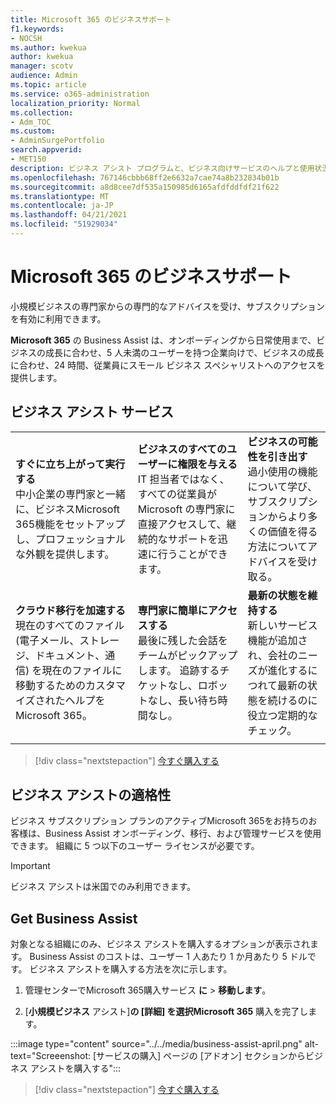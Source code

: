 ```yaml
---
title: Microsoft 365 のビジネスサポート
f1.keywords:
- NOCSH
ms.author: kwekua
author: kwekua
manager: scotv
audience: Admin
ms.topic: article
ms.service: o365-administration
localization_priority: Normal
ms.collection:
- Adm_TOC
ms.custom:
- AdminSurgePortfolio
search.appverid:
- MET150
description: ビジネス アシスト プログラムと、ビジネス向けサービスのヘルプと使用状況の向上に組織がどのように役立Microsoft 365します。
ms.openlocfilehash: 767146cbbb68ff2e6632a7cae74a8b232834b01b
ms.sourcegitcommit: a8d8cee7df535a150985d6165afdfddfdf21f622
ms.translationtype: MT
ms.contentlocale: ja-JP
ms.lasthandoff: 04/21/2021
ms.locfileid: "51929034"
---
```

# <a name="business-assist-for-microsoft-365"></a>Microsoft 365 のビジネスサポート

小規模ビジネスの専門家からの専門的なアドバイスを受け、サブスクリプションを有効に利用できます。

**Microsoft 365** の Business Assist は、オンボーディングから日常使用まで、ビジネスの成長に合わせ、5 人未満のユーザーを持つ企業向けで、ビジネスの成長に合わせ、24 時間、従業員にスモール ビジネス スペシャリストへのアクセスを提供します。

## <a name="business-assist-services"></a>ビジネス アシスト サービス

||||
|:-----|:-----|:-----|
|**すぐに立ち上がって実行する** <br> 中小企業の専門家と一緒に、ビジネスMicrosoft 365機能をセットアップし、プロフェッショナルな外観を提供します。 |**ビジネスのすべてのユーザーに権限を与える** <br> IT 担当者ではなく、すべての従業員が Microsoft の専門家に直接アクセスして、継続的なサポートを迅速に行うことができます。 |**ビジネスの可能性を引き出す** <br> 過小使用の機能について学び、サブスクリプションからより多くの価値を得る方法についてアドバイスを受け取る。 |
|**クラウド移行を加速する** <br> 現在のすべてのファイル (電子メール、ストレージ、ドキュメント、通信) を現在のファイルに移動するためのカスタマイズされたヘルプをMicrosoft 365。 |**専門家に簡単にアクセスする** <br> 最後に残した会話をチームがピックアップします。 追跡するチケットなし、ロボットなし、長い待ち時間なし。 |**最新の状態を維持する** <br> 新しいサービス機能が追加され、会社のニーズが進化するにつれて最新の状態を続けるのに役立つ定期的なチェック。 |
| | | |

> [!div class="nextstepaction"]
> [今すぐ購入する](https://go.microsoft.com/fwlink/p/?linkid=2158423)

## <a name="eligibility-for-business-assist"></a>ビジネス アシストの適格性

ビジネス サブスクリプション プランのアクティブMicrosoft 365をお持ちのお客様は、Business Assist オンボーディング、移行、および管理サービスを使用できます。 組織に 5 つ以下のユーザー ライセンスが必要です。

> [!IMPORTANT]
> ビジネス アシストは米国でのみ利用できます。

## <a name="get-business-assist"></a>Get Business Assist

対象となる組織にのみ、ビジネス アシストを購入するオプションが表示されます。 Business Assist のコストは、ユーザー 1 人あたり 1 か月あたり 5 ドルです。 ビジネス アシストを購入する方法を次に示します。

1. 管理センターでMicrosoft 365購入サービス **に**  >  **移動します**。

2. [**小規模ビジネス** アシスト]**の [詳細] を選択Microsoft 365** 購入を完了します。

:::image type="content" source="../../media/business-assist-april.png" alt-text="Screeenshot: [サービスの購入] ページの [アドオン] セクションからビジネス アシストを購入する":::

> [!div class="nextstepaction"]
> [今すぐ購入する](https://go.microsoft.com/fwlink/p/?linkid=2158423)
